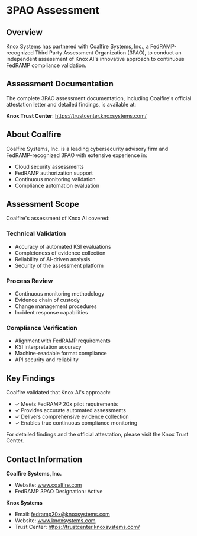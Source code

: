 # 3PAO Assessment

## Overview

Knox Systems has partnered with Coalfire Systems, Inc., a FedRAMP-recognized Third Party Assessment Organization (3PAO), to conduct an independent assessment of Knox AI's innovative approach to continuous FedRAMP compliance validation.

## Assessment Documentation

The complete 3PAO assessment documentation, including Coalfire's official attestation letter and detailed findings, is available at:

**Knox Trust Center**: https://trustcenter.knoxsystems.com/

## About Coalfire

Coalfire Systems, Inc. is a leading cybersecurity advisory firm and FedRAMP-recognized 3PAO with extensive experience in:
- Cloud security assessments
- FedRAMP authorization support
- Continuous monitoring validation
- Compliance automation evaluation

## Assessment Scope

Coalfire's assessment of Knox AI covered:

### Technical Validation
- Accuracy of automated KSI evaluations
- Completeness of evidence collection
- Reliability of AI-driven analysis
- Security of the assessment platform

### Process Review
- Continuous monitoring methodology
- Evidence chain of custody
- Change management procedures
- Incident response capabilities

### Compliance Verification
- Alignment with FedRAMP requirements
- KSI interpretation accuracy
- Machine-readable format compliance
- API security and reliability

## Key Findings

Coalfire validated that Knox AI's approach:
- ✓ Meets FedRAMP 20x pilot requirements
- ✓ Provides accurate automated assessments
- ✓ Delivers comprehensive evidence collection
- ✓ Enables true continuous compliance monitoring

For detailed findings and the official attestation, please visit the Knox Trust Center.

## Contact Information

**Coalfire Systems, Inc.**
- Website: www.coalfire.com
- FedRAMP 3PAO Designation: Active

**Knox Systems**
- Email: fedramp20x@knoxsystems.com
- Website: www.knoxsystems.com
- Trust Center: https://trustcenter.knoxsystems.com/